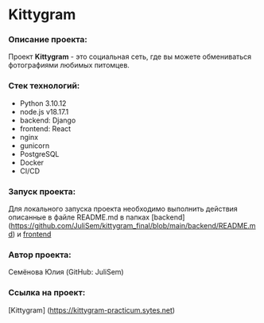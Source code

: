 # Kittygram
### Описание проекта:

Проект **Kittygram** - это социальная сеть, где вы можете обмениваться фотографиями любимых питомцев.

### Стек технологий:

- Python 3.10.12
- node.js v18.17.1
- backend: Django
- frontend: React
- nginx
- gunicorn
- PostgreSQL
- Docker
- CI/CD

### Запуск проекта:

Для локального запуска проекта необходимо выполнить действия описанные в файле README.md в папках [backend]
(https://github.com/JuliSem/kittygram_final/blob/main/backend/README.md) и [frontend](https://github.com/JuliSem/kittygram_final/blob/main/frontend/README.md)

### Автор проекта:

Семёнова Юлия (GitHub: JuliSem)

### Ссылка на проект:

[Kittygram] (https://kittygram-practicum.sytes.net)
